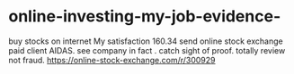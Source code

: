 # online-investing-my-job-evidence-
buy stocks on internet My satisfaction 160.34 send online stock exchange paid client AIDAS. see company in fact . catch sight of proof. totally review not fraud.   https://online-stock-exchange.com/r/300929
